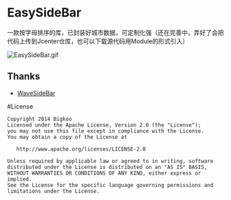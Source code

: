 # EasySideBar
一款按字母排序的库，已封装好城市数据，可定制化强（还在完善中，弄好了会把代码上传到Jcenter仓库，也可以下载源代码用Module的形式引入）

![EasySideBar.gif](https://github.com/Bigkoo/EasySideBar/blob/master/preview/GIF.gif)

## Thanks

- [WaveSideBar](https://github.com/gjiazhe/WaveSideBar)


#License

```
Copyright 2014 Bigkoo
Licensed under the Apache License, Version 2.0 (the "License");
you may not use this file except in compliance with the License.
You may obtain a copy of the License at

   http://www.apache.org/licenses/LICENSE-2.0

Unless required by applicable law or agreed to in writing, software
distributed under the License is distributed on an "AS IS" BASIS,
WITHOUT WARRANTIES OR CONDITIONS OF ANY KIND, either express or implied.
See the License for the specific language governing permissions and
limitations under the License.
```
